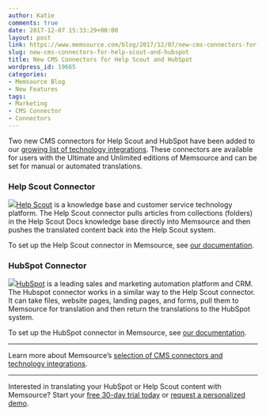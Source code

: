```yaml
---
author: Katie
comments: true
date: 2017-12-07 15:33:29+00:00
layout: post
link: https://www.memsource.com/blog/2017/12/07/new-cms-connectors-for-help-scout-and-hubspot/
slug: new-cms-connectors-for-help-scout-and-hubspot
title: New CMS Connectors for Help Scout and HubSpot
wordpress_id: 19665
categories:
- Memsource Blog
- New Features
tags:
- Marketing
- CMS Connector
- Connectors
---
```


Two new CMS connectors for Help Scout and HubSpot have been added to our [growing list of technology integrations](https://www.memsource.com/integrations/). These connectors are available for users with the Ultimate and Unlimited editions of Memsource and can be set for manual or automated translations.<!-- more -->


### Help Scout Connector


[![](https://www.memsource.com/wp-content/uploads/2017/12/HelpScout-full-300x60.png)](https://www.memsource.com/wp-content/uploads/2017/12/HelpScout-full.png)[Help Scout](https://www.helpscout.net/) is a knowledge base and customer service technology platform. The Help Scout connector pulls articles from collections (folders) in the Help Scout Docs knowledge base directly into Memsource and then pushes the translated content back into the Help Scout system.

To set up the Help Scout connector in Memsource, see [our documentation](https://wiki.memsource.com/wiki/Connectors#Help_Scout).


### HubSpot Connector


[![](https://www.memsource.com/wp-content/uploads/2017/12/hubspot-logo-300x87.png)](https://www.memsource.com/wp-content/uploads/2017/12/hubspot-logo.png)[HubSpot](https://www.hubspot.com/) is a leading sales and marketing automation platform and CRM. The Hubspot connector works in a similar way to the Help Scout connector. It can take files, website pages, landing pages, and forms, pull them to Memsource for translation and then return the translations to the HubSpot system. 

To set up the HubSpot connector in Memsource, see [our documentation](https://wiki.memsource.com/wiki/Connectors#HubSpot). 

---

Learn more about Memsource’s [selection of CMS connectors and technology integrations](https://www.memsource.com/integrations/).

---

Interested in translating your HubSpot or Help Scout content with Memsource?
Start your [free 30-day trial today](https://cloud.memsource.com/web/organization/signup?e=ULTIMATE) or [request a personalized demo](https://www.memsource.com/contact-sales/).
